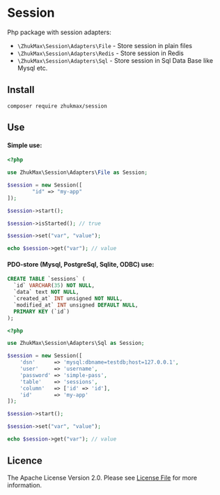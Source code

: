 # Session
Php package with session adapters:
* `\ZhukMax\Session\Adapters\File` - Store session in plain files
* `\ZhukMax\Session\Adapters\Redis` - Store session in Redis
* `\ZhukMax\Session\Adapters\Sql` - Store session in Sql Data Base like Mysql etc.

## Install

```console
composer require zhukmax/session
```

## Use

#### Simple use:
```php
<?php

use ZhukMax\Session\Adapters\File as Session;

$session = new Session([
        "id" => "my-app"
]);

$session->start();

$session->isStarted(); // true

$session->set("var", "value");

echo $session->get("var"); // value
```

#### PDO-store (Mysql, PostgreSql, Sqlite, ODBC) use:
```sql
CREATE TABLE `sessions` (
  `id` VARCHAR(35) NOT NULL,
  `data` text NOT NULL,
  `created_at` INT unsigned NOT NULL,
  `modified_at` INT unsigned DEFAULT NULL,
  PRIMARY KEY (`id`)
);
```
```php
<?php

use ZhukMax\Session\Adapters\Sql as Session;

$session = new Session([
    'dsn'      => 'mysql:dbname=testdb;host=127.0.0.1',
    'user'     => 'username',
    'password' => 'simple-pass',
    'table'    => 'sessions',
    'column'   => ['id' => 'id'],
    'id'       => 'my-app'
]);

$session->start();

$session->set("var", "value");

echo $session->get("var"); // value
```

## Licence

The Apache License Version 2.0. Please see [License File](license) for more information.
